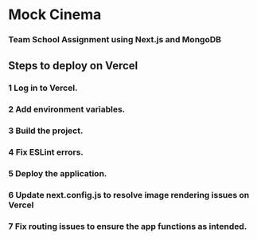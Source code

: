 # Mock Cinema

### Team School Assignment using Next.js and MongoDB

## Steps to deploy on Vercel
### 1 Log in to Vercel.
### 2 Add environment variables.
### 3 Build the project.
### 4 Fix ESLint errors.
### 5 Deploy the application.
### 6 Update next.config.js to resolve image rendering issues on Vercel
### 7 Fix routing issues to ensure the app functions as intended.


